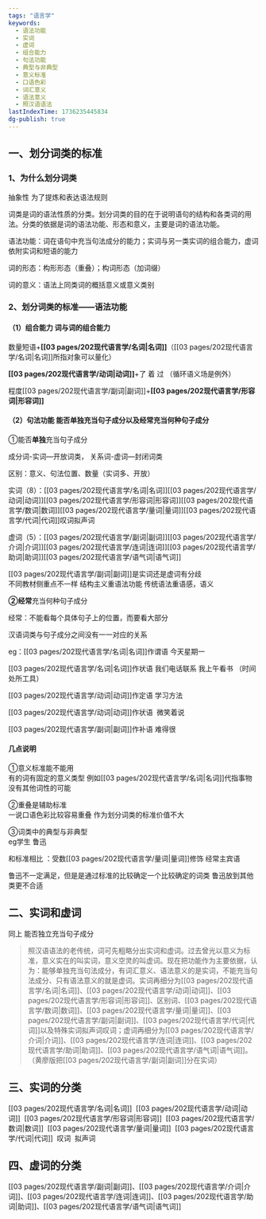 ```yaml
---
tags: "语言学"
keywords:
  - 语法功能
  - 实词
  - 虚词
  - 组合能力
  - 句法功能
  - 典型与非典型
  - 意义标准
  - 口语色彩
  - 词汇意义
  - 语法意义
  - 照汉语语法
lastIndexTime: 1736235445834
dg-publish: true
---
```

## 一、划分词类的标准

### 1、为什么划分词类

抽象性 为了提炼和表达语法规则

词类是词的语法性质的分类。划分词类的目的在于说明语句的结构和各类词的用法。分类的依据是词的语法功能、形态和意义，主要是词的语法功能。

语法功能：词在语句中充当句法成分的能力；实词与另一类实词的组合能力，虚词依附实词和短语的能力

词的形态：构形形态（重叠）；构词形态（加词缀）

词的意义：语法上同类词的概括意义或意义类别

### 2、划分词类的标准——语法功能

#### （1）组合能力 词与词的组合能力

数量短语+**[[03 pages/202现代语言学/名词\|名词]]**（[[03 pages/202现代语言学/名词\|名词]]所指对象可以量化）

**[[03 pages/202现代语言学/动词\|动词]]**+了 着 过 （循环语义场是例外）

程度[[03 pages/202现代语言学/副词\|副词]]+**[[03 pages/202现代语言学/形容词\|形容词]]**

#### （2）句法功能 能否单独充当句子成分以及经常充当何种句子成分

①能否**单独**充当句子成分

成分词-实词—开放词类， 关系词-虚词—封闭词类

区别：意义、句法位置、数量（实词多、开放）

实词（8）：[[03 pages/202现代语言学/名词\|名词]][[03 pages/202现代语言学/动词\|动词]][[03 pages/202现代语言学/形容词\|形容词]][[03 pages/202现代语言学/数词\|数词]][[03 pages/202现代语言学/量词\|量词]][[03 pages/202现代语言学/代词\|代词]]叹词拟声词

虚词（5）：[[03 pages/202现代语言学/副词\|副词]][[03 pages/202现代语言学/介词\|介词]][[03 pages/202现代语言学/连词\|连词]][[03 pages/202现代语言学/助词\|助词]][[03 pages/202现代语言学/语气词\|语气词]]

[[03 pages/202现代语言学/副词\|副词]]是实词还是虚词有分歧  
不同教材侧重点不一样 结构主义重语法功能 传统语法重语感，语义

**②经常**充当何种句子成分

经常：不能看每个具体句子上的位置，而要看大部分

汉语词类与句子成分之间没有一一对应的关系

  
eg：[[03 pages/202现代语言学/名词\|名词]]作谓语 今天星期一

[[03 pages/202现代语言学/名词\|名词]]作状语 我们电话联系 ​我上午看书 （时间处所工具）

​[[03 pages/202现代语言学/动词\|动词]]作定语 学习方法

[[03 pages/202现代语言学/动词\|动词]]作状语 ​ 微笑着说

[[03 pages/202现代语言学/副词\|副词]]作补语 难得很

#### 几点说明

①意义标准能不能用  
有的词有固定的意义类型 例如[[03 pages/202现代语言学/名词\|名词]]代指事物 没有其他词性的可能

②重叠是辅助标准  
一说口语色彩比较容易重叠 作为划分词类的标准价值不大​​

③词类中的典型与非典型  
eg学生 鲁迅

和标准相比 ：受数[[03 pages/202现代语言学/量词\|量词]]修饰 经常主宾语

鲁迅不一定满足，但是是通过标准的比较确定一个比较确定的词类 鲁迅放到其他类更不合适

## 二、实词和虚词

同上 能否独立充当句子成分

> 照汉语语法的老传统，词可先粗略分出实词和虚词。过去曾光以意义为标准，意义实在的叫实词，意义空灵的叫虚词。现在把功能作为主要依据，认为：能够单独充当句法成分，有词汇意义、语法意义的是实词，不能充当句法成分、只有语法意义的就是虚词。实词再细分为[[03 pages/202现代语言学/名词\|名词]]、[[03 pages/202现代语言学/动词\|动词]]、[[03 pages/202现代语言学/形容词\|形容词]]、区别词、[[03 pages/202现代语言学/数词\|数词]]、[[03 pages/202现代语言学/量词\|量词]]、[[03 pages/202现代语言学/副词\|副词]]、[[03 pages/202现代语言学/代词\|代词]]以及特殊实词拟声词叹词；虚词再细分为[[03 pages/202现代语言学/介词\|介词]]、[[03 pages/202现代语言学/连词\|连词]]、[[03 pages/202现代语言学/助词\|助词]]、[[03 pages/202现代语言学/语气词\|语气词]]。（黄廖版把[[03 pages/202现代语言学/副词\|副词]]分在实词）

## 三、实词的分类

[[03 pages/202现代语言学/名词\|名词]]  [[03 pages/202现代语言学/动词\|动词]]  [[03 pages/202现代语言学/形容词\|形容词]]  [[03 pages/202现代语言学/数词\|数词]]  [[03 pages/202现代语言学/量词\|量词]]  [[03 pages/202现代语言学/代词\|代词]]  叹词  拟声词
## 四、虚词的分类
[[03 pages/202现代语言学/副词\|副词]]、[[03 pages/202现代语言学/介词\|介词]]、[[03 pages/202现代语言学/连词\|连词]]、[[03 pages/202现代语言学/助词\|助词]]、[[03 pages/202现代语言学/语气词\|语气词]]
